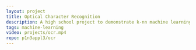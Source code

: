 ```yaml
---
layout: project
title: Optical Character Recognition
description: A high school project to demonstrate k-nn machine learning
tags: machine-learning
video: projects/ocr.mp4
repo: p1n3appl3/ocr
---
```

